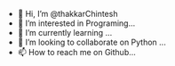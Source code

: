 - 👋 Hi, I’m @thakkarChintesh
- 👀 I’m interested in Programing...
- 🌱 I’m currently learning ...
- 💞️ I’m looking to collaborate on Python ...
- 📫 How to reach me on Github...

<!---
thakkarChintesh/thakkarChintesh is a ✨ special ✨ repository because its `README.md` (this file) appears on your GitHub profile.
You can click the Preview link to take a look at your changes.
--->
